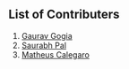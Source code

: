 ## List of Contributers
1. [Gaurav Gogia](https://github.com/DesmondANIMUS)
2. [Saurabh Pal](https://github.com/saurabhhpal)
3. [Matheus Calegaro](https://github.com/mathcale)
